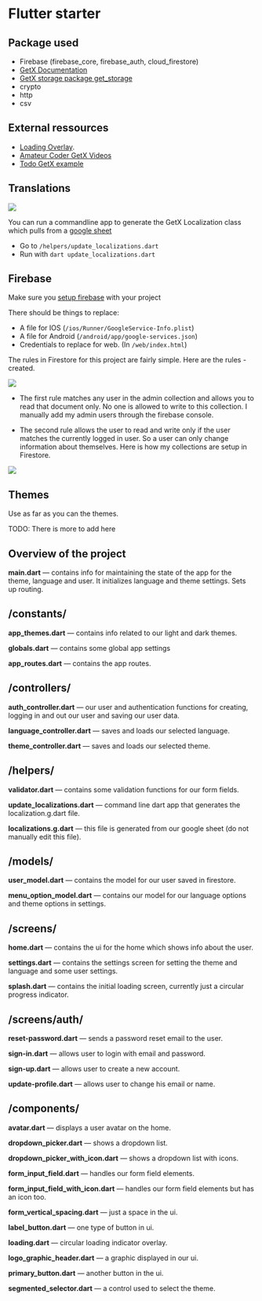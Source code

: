 # Flutter starter

## Package used

- Firebase (firebase_core, firebase_auth, cloud_firestore)
- [GetX Documentation](https://github.com/jonataslaw/getx)
- [GetX storage package get_storage](https://github.com/jonataslaw/get_storage)
- crypto
- http
- csv

## External ressources

- [Loading Overlay](https://medium.com/@fayaz07/dont-kill-app-s-ui-thread-for-showing-loading-indicators-809e5a992230).
- [Amateur Coder GetX Videos](https://www.youtube.com/watch?v=CNpXbeI_slw)
- [Todo GetX example](https://medium.com/@loicgeek/flutter-how-to-create-a-todo-app-using-firebase-firestore-and-firebase-authentication-with-getx-89bdaacc6de6)

## Translations

![](https://cdn-images-1.medium.com/max/2000/0*9-A7El_nRDBz-ecK)

You can run a commandline app to generate the GetX Localization class which pulls from a [google sheet](https://docs.google.com/spreadsheets/d/1oS7iJ6ocrZBA53SxRfKF0CG9HAaXeKtzvsTBhgG4Zzk/edit#gid=0)

- Go to `/helpers/update_localizations.dart`
- Run with `dart update_localizations.dart`

## Firebase

Make sure you [setup firebase](https://firebase.google.com/docs/flutter/setup?platform=android) with your project

There should be things to replace:

- A file for IOS (`/ios/Runner/GoogleService-Info.plist`)
- A file for Android (`/android/app/google-services.json`)
- Credentials to replace for web. (In `/web/index.html`)

The rules in Firestore for this project are fairly simple. Here are the rules -created.

![](https://cdn-images-1.medium.com/max/2000/0*_lmwiYDofWZd0Kn0)

- The first rule matches any user in the admin collection and allows you to read that document only. No one is allowed to write to this collection. I manually add my admin users through the firebase console.

- The second rule allows the user to read and write only if the user matches the currently logged in user. So a user can only change information about themselves. Here is how my collections are setup in Firestore.

![](https://cdn-images-1.medium.com/max/2060/0*uFxZGvnPvviMebQ5)

## Themes

Use as far as you can the themes.

TODO: There is more to add here

## Overview of the project

**main.dart** — contains info for maintaining the state of the app for the theme, language and user. It initializes language and theme settings. Sets up routing.

## /constants/

**app_themes.dart** — contains info related to our light and dark themes.

**globals.dart** — contains some global app settings

**app_routes.dart** — contains the app routes.

## /controllers/

**auth_controller.dart** — our user and authentication functions for creating, logging in and out our user and saving our user data.

**language_controller.dart** — saves and loads our selected language.

**theme_controller.dart** — saves and loads our selected theme.

## /helpers/

**validator.dart** — contains some validation functions for our form fields.

**update_localizations.dart** — command line dart app that generates the localization.g.dart file.

**localizations.g.dart** — this file is generated from our google sheet (do not manually edit this file).

## /models/

**user_model.dart** — contains the model for our user saved in firestore.

**menu_option_model.dart** — contains our model for our language options and theme options in settings.

## /screens/

**home.dart** — contains the ui for the home which shows info about the user.

**settings.dart** — contains the settings screen for setting the theme and language and some user settings.

**splash.dart** — contains the initial loading screen, currently just a circular progress indicator.

## /screens/auth/

**reset-password.dart** — sends a password reset email to the user.

**sign-in.dart** — allows user to login with email and password.

**sign-up.dart** — allows user to create a new account.

**update-profile.dart** — allows user to change his email or name.

## /components/

**avatar.dart** — displays a user avatar on the home.

**dropdown_picker.dart** — shows a dropdown list.

**dropdown_picker_with_icon.dart** — shows a dropdown list with icons.

**form_input_field.dart** — handles our form field elements.

**form_input_field_with_icon.dart** — handles our form field elements but has an icon too.

**form_vertical_spacing.dart** — just a space in the ui.

**label_button.dart** — one type of button in ui.

**loading.dart** — circular loading indicator overlay.

**logo_graphic_header.dart** — a graphic displayed in our ui.

**primary_button.dart** — another button in the ui.

**segmented_selector.dart** — a control used to select the theme.
